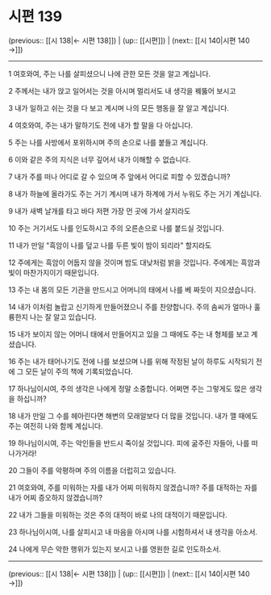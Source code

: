 # 시편 139

(previous:: [[시 138|← 시편 138]]) | (up:: [[시편]]) | (next:: [[시 140|시편 140 →]])

***




1 
여호와여, 주는 나를 살피셨으니 나에 관한 모든 것을 알고 계십니다. 



2 
주께서는 내가 앉고 일어서는 것을 아시며 멀리서도 내 생각을 꿰뚫어 보시고 



3 
내가 일하고 쉬는 것을 다 보고 계시며 나의 모든 행동을 잘 알고 계십니다. 



4 
여호와여, 주는 내가 말하기도 전에 내가 할 말을 다 아십니다. 



5 
주는 나를 사방에서 포위하시며 주의 손으로 나를 붙들고 계십니다. 



6 
이와 같은 주의 지식은 너무 깊어서 내가 이해할 수 없습니다. 



7 
내가 주를 떠나 어디로 갈 수 있으며 주 앞에서 어디로 피할 수 있겠습니까? 



8 
내가 하늘에 올라가도 주는 거기 계시며 내가 하계에 가서 누워도 주는 거기 계십니다. 



9 
내가 새벽 날개를 타고 바다 저편 가장 먼 곳에 가서 살지라도 



10 
주는 거기서도 나를 인도하시고 주의 오른손으로 나를 붙드실 것입니다. 



11 
내가 만일 "흑암이 나를 덮고 나를 두른 빛이 밤이 되리라" 할지라도 



12 
주에게는 흑암이 어둡지 않을 것이며 밤도 대낮처럼 밝을 것입니다. 주에게는 흑암과 빛이 마찬가지이기 때문입니다. 



13 
주는 내 몸의 모든 기관을 만드시고 어머니의 태에서 나를 베 짜듯이 지으셨습니다. 



14 
내가 이처럼 놀랍고 신기하게 만들어졌으니 주를 찬양합니다. 주의 솜씨가 얼마나 훌륭한지 나는 잘 알고 있습니다. 



15 
내가 보이지 않는 어머니 태에서 만들어지고 있을 그 때에도 주는 내 형체를 보고 계셨습니다. 



16 
주는 내가 태어나기도 전에 나를 보셨으며 나를 위해 작정된 날이 하루도 시작되기 전에 그 모든 날이 주의 책에 기록되었습니다. 



17 
하나님이시여, 주의 생각은 나에게 정말 소중합니다. 어쩌면 주는 그렇게도 많은 생각을 하십니까? 



18 
내가 만일 그 수를 헤아린다면 해변의 모래알보다 더 많을 것입니다. 내가 깰 때에도 주는 여전히 나와 함께 계십니다. 



19 
하나님이시여, 주는 악인들을 반드시 죽이실 것입니다. 피에 굶주린 자들아, 나를 떠나가거라! 



20 
그들이 주를 악평하며 주의 이름을 더럽히고 있습니다. 



21 
여호와여, 주를 미워하는 자를 내가 어찌 미워하지 않겠습니까? 주를 대적하는 자를 내가 어찌 증오하지 않겠습니까? 



22 
내가 그들을 미워하는 것은 주의 대적이 바로 나의 대적이기 때문입니다. 



23 
하나님이시여, 나를 살피시고 내 마음을 아시며 나를 시험하셔서 내 생각을 아소서. 



24 
나에게 무슨 악한 행위가 있는지 보시고 나를 영원한 길로 인도하소서.

***

(previous:: [[시 138|← 시편 138]]) | (up:: [[시편]]) | (next:: [[시 140|시편 140 →]])
